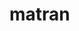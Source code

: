 # matran <script>
    function createMatrixInputs() {
      const m = parseInt(document.getElementById("rowsA").value);
      const n = parseInt(document.getElementById("colsA").value);
      const p = parseInt(document.getElementById("rowsB").value);
      const q = parseInt(document.getElementById("colsB").value);

      const container = document.getElementById("matrixInputs");
      const result = document.getElementById("result");
      container.innerHTML = "";
      result.innerHTML = "";

      if (isNaN(m) || isNaN(n) || isNaN(p) || isNaN(q)) {
        container.innerHTML = "<p>⚠️ Vui lòng nhập đầy đủ kích thước.</p>";
        return;
      }

      if (n !== p) {
        container.innerHTML = "<p>❌ Không thể nhân: số cột của A phải bằng số hàng của B.</p>";
        return;
      }

      const tableA = generateMatrixTable("A", m, n);
      const tableB = generateMatrixTable("B", p, q);

      container.innerHTML += "<h3>Nhập ma trận A:</h3>" + tableA;
      container.innerHTML += "<h3>Nhập ma trận B:</h3>" + tableB;
      container.innerHTML += `<button onclick="multiplyMatrices(${m}, ${n}, ${q})">Nhân ma trận</button>`;
    }

    function generateMatrixTable(id, rows, cols) {
      let html = `<table border="1" class="matrix">`;
      for (let i = 0; i < rows; i++) {
        html += "<tr>";
        for (let j = 0; j < cols; j++) {
          html += `<td><input type="number" id="${id}_${i}_${j}" /></td>`;
        }
        html += "</tr>";
      }
      html += "</table>";
      return html;
    }

    function multiplyMatrices(m, n, q) {
      const A = [];
      const B = [];

      for (let i = 0; i < m; i++) {
        A[i] = [];
        for (let j = 0; j < n; j++) {
          A[i][j] = parseFloat(document.getElementById(`A_${i}_${j}`).value) || 0;
        }
      }

      for (let i = 0; i < n; i++) {
        B[i] = [];
        for (let j = 0; j < q; j++) {
          B[i][j] = parseFloat(document.getElementById(`B_${i}_${j}`).value) || 0;
        }
      }

      const C = [];
      for (let i = 0; i < m; i++) {
        C[i] = [];
        for (let j = 0; j < q; j++) {
          let sum = 0;
          for (let k = 0; k < n; k++) {
            sum += A[i][k] * B[k][j];
          }
          C[i][j] = sum;
        }
      }

      displayResult(C);
    }

    function displayResult(matrix) {
      let html = "<h3>Kết quả ma trận C = A × B:</h3><table border='1' class='matrix'>";
      for (let i = 0; i < matrix.length; i++) {
        html += "<tr>";
        for (let j = 0; j < matrix[0].length; j++) {
          html += `<td>${matrix[i][j]}</td>`;
        }
        html += "</tr>";
      }
      html += "</table>";
      document.getElementById("result").innerHTML = html;
    }
  </script>

</body>
</html>
